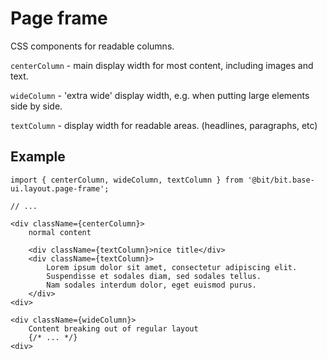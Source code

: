 # Page frame

CSS components for readable columns.

`centerColumn` - main display width for most content, including images and text.

`wideColumn` - 'extra wide' display width, e.g. when putting large elements side by side.

`textColumn` - display width for readable areas. (headlines, paragraphs, etc)

## Example
```tsx
import { centerColumn, wideColumn, textColumn } from '@bit/bit.base-ui.layout.page-frame';

// ...

<div className={centerColumn}>
	normal content
	
	<div className={textColumn}>nice title</div>
	<div className={textColumn}>
		Lorem ipsum dolor sit amet, consectetur adipiscing elit.
		Suspendisse et sodales diam, sed sodales tellus.
		Nam sodales interdum dolor, eget euismod purus.
	</div>
<div>

<div className={wideColumn}>
	Content breaking out of regular layout
	{/* ... */}
<div>
```